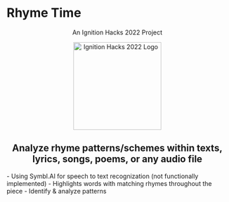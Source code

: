 # Rhyme Time

<p align="center">An Ignition Hacks 2022 Project</p>

<p align="center">
<img justify-content="center" alt="Ignition Hacks 2022 Logo" width="200" src="https://i.imgur.com/AdRiUtu.png"/>
</p>

<h2 align="center">Analyze rhyme patterns/schemes within texts, lyrics, songs, poems, or any audio file</h2>
- Using Symbl.AI for speech to text recognization (not functionally implemented)
- Highlights words with matching rhymes throughout the piece
- Identify & analyze patterns
